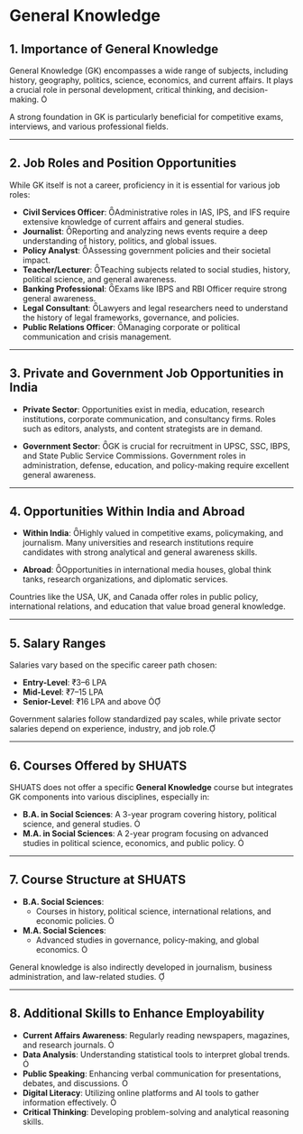 # General Knowledge

## 1. Importance of General Knowledge

General Knowledge (GK) encompasses a wide range of subjects, including history, geography, politics, science, economics, and current affairs. It plays a crucial role in personal development, critical thinking, and decision-making.   

A strong foundation in GK is particularly beneficial for competitive exams, interviews, and various professional fields.

---

## 2. Job Roles and Position Opportunities

While GK itself is not a career, proficiency in it is essential for various job roles:

- **Civil Services Officer**: Administrative roles in IAS, IPS, and IFS require extensive knowledge of current affairs and general studies.
- **Journalist**: Reporting and analyzing news events require a deep understanding of history, politics, and global issues.
- **Policy Analyst**: Assessing government policies and their societal impact.
- **Teacher/Lecturer**: Teaching subjects related to social studies, history, political science, and general awareness.
- **Banking Professional**: Exams like IBPS and RBI Officer require strong general awareness.
- **Legal Consultant**: Lawyers and legal researchers need to understand the history of legal frameworks, governance, and policies.
- **Public Relations Officer**: Managing corporate or political communication and crisis management.

---

## 3. Private and Government Job Opportunities in India

- **Private Sector**: Opportunities exist in media, education, research institutions, corporate communication, and consultancy firms. Roles such as editors, analysts, and content strategists are in demand.

- **Government Sector**: GK is crucial for recruitment in UPSC, SSC, IBPS, and State Public Service Commissions. Government roles in administration, defense, education, and policy-making require excellent general awareness.

---

## 4. Opportunities Within India and Abroad

- **Within India**: Highly valued in competitive exams, policymaking, and journalism. Many universities and research institutions require candidates with strong analytical and general awareness skills.

- **Abroad**: Opportunities in international media houses, global think tanks, research organizations, and diplomatic services. 

Countries like the USA, UK, and Canada offer roles in public policy, international relations, and education that value broad general knowledge.

---

## 5. Salary Ranges  

Salaries vary based on the specific career path chosen:

- **Entry-Level**: ₹3–6 LPA 
- **Mid-Level**: ₹7–15 LPA  
- **Senior-Level**: ₹16 LPA and above   

Government salaries follow standardized pay scales, while private sector salaries depend on experience, industry, and job role.

---

## 6. Courses Offered by SHUATS

SHUATS does not offer a specific **General Knowledge** course but integrates GK components into various disciplines, especially in:  

- **B.A. in Social Sciences**: A 3-year program covering history, political science, and general studies.   
- **M.A. in Social Sciences**: A 2-year program focusing on advanced studies in political science, economics, and public policy.   

---

## 7. Course Structure at SHUATS  

- **B.A. Social Sciences**:
  - Courses in history, political science, international relations, and economic policies.   
- **M.A. Social Sciences**:
  - Advanced studies in governance, policy-making, and global economics.   

General knowledge is also indirectly developed in journalism, business administration, and law-related studies. 

---

## 8. Additional Skills to Enhance Employability  

- **Current Affairs Awareness**: Regularly reading newspapers, magazines, and research journals.   
- **Data Analysis**: Understanding statistical tools to interpret global trends.   
- **Public Speaking**: Enhancing verbal communication for presentations, debates, and discussions.   
- **Digital Literacy**: Utilizing online platforms and AI tools to gather information effectively.   
- **Critical Thinking**: Developing problem-solving and analytical reasoning skills.